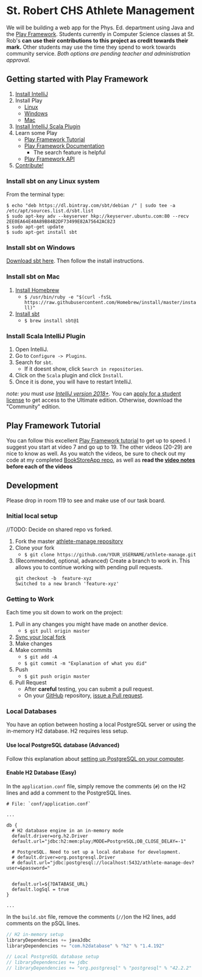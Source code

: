 # St. Robert CHS Athlete Management
We will be building a web app for the Phys. Ed. department using Java 
and the [Play Framework](https://playframework.com). Students currently in Computer Science classes 
at St. Rob's **can use their contributions to this project as credit towards their mark.** Other
students may use the time they spend to work towards community service. *Both options are pending 
teacher and administration approval.*

## Getting started with Play Framework
1. [Install IntelliJ](https://www.jetbrains.com/idea/download)
2. Install Play
    - [Linux](#install-sbt-on-any-linux-system)
    - [Windows](#install-sbt-on-windows)
    - [Mac](#install-sbt-on-mac)
3. [Install IntelliJ Scala Plugin](#install-scala-intellij-plugin)
4. Learn some Play
    - [Play Framework Tutorial](#play-framework-tutorial)
    - [Play Framework Documentation](https://www.playframework.com/documentation/2.6.x/JavaHome)
      - The search feature is helpful
    - [Play Framework API](https://www.playframework.com/documentation/2.6.x/api/java/index.html)
5. [Contribute!](#development)

### Install sbt on any Linux system
From the terminal type:
```
$ echo "deb https://dl.bintray.com/sbt/debian /" | sudo tee -a /etc/apt/sources.list.d/sbt.list
$ sudo apt-key adv --keyserver hkp://keyserver.ubuntu.com:80 --recv 2EE0EA64E40A89B84B2DF73499E82A75642AC823
$ sudo apt-get update
$ sudo apt-get install sbt
```

### Install sbt on Windows
[Download sbt here](https://www.scala-sbt.org/download.html).
Then follow the install instructions.

### Install sbt on Mac
1. [Install Homebrew](https://brew.sh/)
    - `$ /usr/bin/ruby -e "$(curl -fsSL https://raw.githubusercontent.com/Homebrew/install/master/install)"`
2. [Install sbt](https://www.scala-sbt.org/release/docs/Installing-sbt-on-Mac.html)
    - `$ brew install sbt@1`

### Install Scala IntelliJ Plugin
1. Open IntelliJ.
2. Go to `Configure -> Plugins`.
3. Search for `sbt`.
    - If it doesnt show, click `Search in repositories`.
4. Click on the `Scala` plugin and click `Install`.
5. Once it is done, you will have to restart IntelliJ.

*note: you* must *use [IntelliJ version 2018+](https://www.jetbrains.com/idea/download/).* 
You can [apply for a student license](https://www.jetbrains.com/student/) to get access to the Ultimate edition.
Otherwise, download the "Community" edition.

## Play Framework Tutorial
You can follow this excellent [Play Framework tutorial](https://www.youtube.com/watch?v=B_Sb3Bsw_Vk&index=7&list=PLYPFxrXyK0Bx9SBkNhJr1e2-NlIq4E7ED) to get up to speed. I suggest you start 
at video 7 and go up to 19. The other videos (20-29) are nice to know as well. As you watch the
videos, be sure to check out my code at my completed [BookStoreApp repo](https://github.com/MrGallo/BookStoreApp),
 as well as **read the [video notes](https://github.com/MrGallo/BookStoreApp/blob/master/README.md#tutorial-notes)
before each of the videos**

## Development
Please drop in room 119 to see and make use of our task board.

### Initial local setup
//TODO: Decide on shared repo vs forked.

1. Fork the master [athlete-manage repository](https://github.com/MrGallo/athlete-manage)
2. Clone your fork
    - `$ git clone https://github.com/YOUR_USERNAME/athlete-manage.git`
3. (Recommended, optional, advanced) Create a branch to work in. This allows you to continue working with pending pull requests.
    ```
    git checkout -b  feature-xyz
    Switched to a new branch 'feature-xyz'
    ```

### Getting to Work
Each time you sit down to work on the project:
1. Pull in any changes you might have made on another device.
    - `$ git pull origin master`
2. [Sync your local fork](https://help.github.com/articles/syncing-a-fork/)
3. Make changes
4. Make commits
   - `$ git add -A`
   - `$ git commit -m "Explanation of what you did"`
5. Push
    - `$ git push origin master`
6. Pull Request
    - After **careful** testing, you can submit a pull request.
    - On your [GitHub](https://github.com) repository, [issue a Pull request](https://help.github.com/articles/creating-a-pull-request-from-a-fork/).

### Local Databases
You have an option between hosting a local PostgreSQL server or using the in-memory
H2 database. H2 requires less setup.

#### Use local PostgreSQL database (Advanced)
Follow this explanation about [setting up PostgreSQL on your computer](https://github.com/MrGallo/BookStoreApp/blob/master/README.md#video-23---mysqlpostgresql-database).

#### Enable H2 Database (Easy)
In the `application.conf` file, simply remove the comments (`#`) on the H2 lines
and add a comment to the PostgreSQL lines.
```
# File: `conf/application.conf`

...

db {
  # H2 database engine in an in-memory mode
  default.driver=org.h2.Driver
  default.url="jdbc:h2:mem:play;MODE=PostgreSQL;DB_CLOSE_DELAY=-1"

  # PostgreSQL. Need to set up a local database for development.
  # default.driver=org.postgresql.Driver
  # default.url="jdbc:postgresql://localhost:5432/athlete-manage-dev?user=&password="
  
  
  default.url=${?DATABASE_URL}
  default.logSql = true
}

...
```

In the `build.sbt` file, remove the comments (`//`)on the H2 lines,
add comments on the pSQL lines.
```scala
// H2 in-memory setup
libraryDependencies += javaJdbc
libraryDependencies += "com.h2database" % "h2" % "1.4.192"

// Local PostgreSQL database setup
// libraryDependencies += jdbc
// libraryDependencies += "org.postgresql" % "postgresql" % "42.2.2"
```
